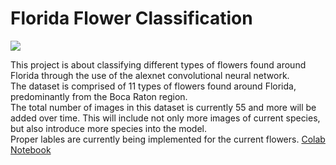 <h1>
  Florida Flower Classification
</h1>
<img src="https://livingcolorgardencenter.net/wp-content/uploads/2021/06/living-color-garden-center-feature-thumbnail-1024x509.png">

<p>
  This project is about classifying different types of flowers found around Florida through the use of the alexnet convolutional neural network.
  <br>
  The dataset is comprised of 11 types of flowers found around Florida, predominantly from the Boca Raton region.
  <br>
  The total number of images in this dataset is currently 55 and more will be added over time. This will include not only more images of current species, but also introduce more species into the model.
  <br>
  Proper lables are currently being implemented for the current flowers.    <a href="https://colab.research.google.com/drive/1mSechdRza74pQrA6R7HXVbk1Tpj-tmfA?usp=sharing"> Colab Notebook </a>
</p>
